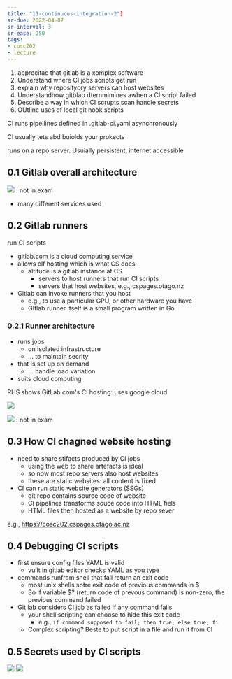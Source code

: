 ```yaml
---
title: "11-continuous-integration-2"]
sr-due: 2022-04-07
sr-interval: 3
sr-ease: 250
tags: 
- cosc202 
- lecture
---
```


1. apprecitae that gitlab is a xomplex software
2. Understand where CI jobs scripts get run
3. explain why reposityory servers can host websites
4. Understandhow gitblab dternmimines awhen a CI script failed
5. Describe a way in which CI scrupts scan handle secrets
6. OUtline uses of local git hook scripts



CI runs pipellines defined in .gitlab-ci.yaml asynchronously

CI usually tets abd buiolds your prokects

runs on a repo server. Usuially persistent, internet accessible

## 0.1 Gitlab overall architecture
![](https://i.imgur.com/whU7QoF.png) : not in exam
- many different services used

## 0.2 Gitlab runners
run CI scripts

- gitlab.com is a cloud computing service
- allows elf hosting which is what CS does
	- altitude is a gitlab instance at CS
		- servers to host runners that run CI scripts
		- servers that host websites, e.g., cspages.otago.nz
- Gitlab can invoke runners that you host
	- e.g., to use a particular GPU, or other hardware you have
	- GItlab runner itself is a small program written in Go

### 0.2.1 Runner architecture

- runs jobs
	- on isolated infrastructure
	- ... to maintain secrity
- that is set up on demand
	- ... handle load variation
- suits cloud computing

RHS shows GitLab.com's CI hosting: uses google cloud

![](https://i.imgur.com/02eqv7A.png)

![](https://i.imgur.com/RaeYc1I.png) : not in exam

## 0.3 How CI chagned website hosting

- need to share stifacts produced by CI jobs
	- using the web to share artefacts is ideal
	- so now most repo servers also  host websites
	- these are static websites: all content is fixed
- CI can run static website generators (SSGs)
	- git repo contains source code of website
	- CI pipelines transforms souce code into HTML fiels
	- HTML files then hosted as a website by repo sever

e.g., https://cosc202.cspages.otago.ac.nz

## 0.4 Debugging CI scripts

- first ensure config files YAML is valid
	- vuilt in gitlab editor checks YAML as you type
- commands runfrom shell that fail return an exit code
	- most unix shells sotre exit code of previous commands in $
	- So if variable $? (return code of prevous command) is non-zero, the previous command failed
- Git lab considers CI job as failed if any command fails
	- your shell scripting can choose to hide this exit code
		- e.g., `if command supposed to fail; then true; else true; fi`
	- Complex scripting? Beste to put script in a file and run it from CI

## 0.5 Secrets used by CI scripts

![](https://i.imgur.com/XtCap0P.png)
![](https://i.imgur.com/W2xBi4d.png)
